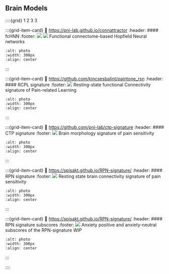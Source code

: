 ## Brain Models

::::{grid} 1 2 3 3

:::{grid-item-card}
:link: https://pni-lab.github.io/connattractor
:header: #### fcHNN
:footer: ![](https://img.shields.io/badge/rsfmri-lightgray) ![](https://img.shields.io/badge/tfmri-lightgray)
Functional connectome-based Hopfield Neural networks
```{image} figures/model-fchnn.*
:alt: photo
:width: 300px
:align: center
```
:::

:::{grid-item-card}
:link: https://github.com/kincsesbalint/paintone_rsn
:header: #### RCPL signature
:footer: ![](https://img.shields.io/badge/rsfmri-lightgray)
Resting-state functional Connectivity signature of Pain-related Learning
```{image} figures/model-rcpl.*
:alt: photo
:width: 300px
:align: center
```
:::


:::{grid-item-card}
:link: https://github.com/pni-lab/ctp-signature
:header: #### CTP signature
:footer: ![](https://img.shields.io/badge/sfmri-lightgray)
Brain morphology signature of pain sensitivity
```{image} figures/model-ctp.*
:alt: photo
:width: 300px
:align: center
```
:::

:::{grid-item-card}
:link: https://spisakt.github.io/RPN-signature/
:header: #### RPN signature
:footer: ![](https://img.shields.io/badge/rsfmri-lightgray)
Resting state brain connectivity signature of pain sensitivity
```{image} figures/model-rpn.*
:alt: photo
:width: 300px
:align: center
```
:::

:::{grid-item-card}
:link: https://spisakt.github.io/RPN-signature/
:header: #### RPN signature subscores
:footer: ![](https://img.shields.io/badge/rsfmri-lightgray)
Anxiety positive and anxiety-neutral subscores of the RPN-signature
*WIP*
```{image} figures/model-rpn.*
:alt: photo
:width: 300px
:align: center
```
:::


::::
